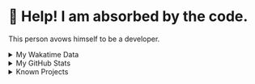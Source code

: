 # 🥺 Help! I am absorbed by the code. 

This person avows himself to be a developer.

<details>

<summary>My Wakatime Data</summary>

<!--START_SECTION:waka-->
![Lines of code](https://img.shields.io/badge/From%20Hello%20World%20I%27ve%20Written-8.9%20million%20lines%20of%20code-blue)

**🐱 My GitHub Data** 

> 📦 787.1 kB Used in GitHub's Storage 
 > 
> 🏆 810 Contributions in the Year 2024
 > 
> 🚫 Not Opted to Hire
 > 
> 📜 92 Public Repositories 
 > 
> 🔑 29 Private Repositories 
 > 
**I'm an Early 🐤** 

```text
🌞 Morning                2229 commits        ██████░░░░░░░░░░░░░░░░░░░   24.02 % 
🌆 Daytime                3990 commits        ███████████░░░░░░░░░░░░░░   43.00 % 
🌃 Evening                2984 commits        ████████░░░░░░░░░░░░░░░░░   32.16 % 
🌙 Night                  75 commits          ░░░░░░░░░░░░░░░░░░░░░░░░░   00.81 % 
```
📅 **I'm Most Productive on Wednesday** 

```text
Monday                   1155 commits        ███░░░░░░░░░░░░░░░░░░░░░░   12.45 % 
Tuesday                  1629 commits        ████░░░░░░░░░░░░░░░░░░░░░   17.56 % 
Wednesday                1635 commits        ████░░░░░░░░░░░░░░░░░░░░░   17.62 % 
Thursday                 1336 commits        ████░░░░░░░░░░░░░░░░░░░░░   14.40 % 
Friday                   1391 commits        ████░░░░░░░░░░░░░░░░░░░░░   14.99 % 
Saturday                 1147 commits        ███░░░░░░░░░░░░░░░░░░░░░░   12.36 % 
Sunday                   985 commits         ███░░░░░░░░░░░░░░░░░░░░░░   10.62 % 
```


**I Mostly Code in Go** 

```text
Go                       37 repos            █████████░░░░░░░░░░░░░░░░   35.92 % 
TeX                      6 repos             █░░░░░░░░░░░░░░░░░░░░░░░░   05.83 % 
Rust                     3 repos             █░░░░░░░░░░░░░░░░░░░░░░░░   02.91 % 
Swift                    3 repos             █░░░░░░░░░░░░░░░░░░░░░░░░   02.91 % 
Shell                    2 repos             ░░░░░░░░░░░░░░░░░░░░░░░░░   01.94 % 
```




 Last Updated on 24/06/2024 01:23:55 UTC
<!--END_SECTION:waka-->

</details>

<details>
 
 <summary>My GitHub Stats</summary>

[![CDFMLR's github stats](https://github-readme-stats.vercel.app/api?username=cdfmlr&count_private=true&show_icons=true)](https://github.com/anuraghazra/github-readme-stats)
 
</details>

<details>

<summary>Known Projects</summary>

[![Star History Chart](https://api.star-history.com/svg?repos=cdfmlr/pyflowchart,cdfmlr/muvtuber,cdfmlr/crud,cdfmlr/murecom-verse-1,cdfmlr/murecom-intro&type=Date)](https://star-history.com/#cdfmlr/pyflowchart&cdfmlr/muvtuber&cdfmlr/crud&cdfmlr/murecom-verse-1&cdfmlr/murecom-intro&Date)

 </details>
